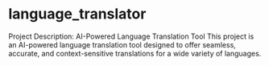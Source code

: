 # language_translator
Project Description: AI-Powered Language Translation Tool This project is an AI-powered language translation tool designed to offer seamless, accurate, and context-sensitive translations for a wide variety of languages. 
